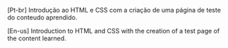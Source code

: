 [Pt-br] Introdução ao HTML e CSS com a criação de uma página de teste do conteudo aprendido.

[En-us] Introduction to HTML and CSS with the creation of a test page of the content learned.
